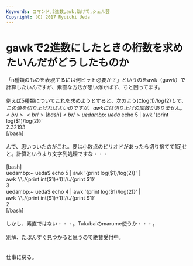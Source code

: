 ```yaml
---
Keywords: コマンド,2進数,awk,助けて,シェル芸
Copyright: (C) 2017 Ryuichi Ueda
---
```


# gawkで2進数にしたときの桁数を求めたいんだがどうしたものか
「n種類のものを表現するには何ビット必要か？」というのをawk（gawk）で計算したいんですが、素直な方法が思い浮かばず、ちと困ってます。<br />
<br />
例えば5種類についてこれを求めようとすると、次のようにlog($1)/log(2)して、この値を切り上げればよいのですが、awkには切り上げの関数がありません。<br />
<br />
[bash]<br />
uedambp:~ ueda$ echo 5 | awk '{print log($1)/log(2)}'<br />
2.32193<br />
[/bash]<br />
<br />
んで、思いついたのがこれ。要は小数点のピリオドがあったら切り捨てて1足せと。計算というより文字列処理ですな・・・<br />
<br />
[bash]<br />
uedambp:~ ueda$ echo 5 | awk '{print log($1)/log(2)}' |<br />
 awk '/\\./{print int($1)+1}!/\\./{print $1}'<br />
3<br />
uedambp:~ ueda$ echo 4 | awk '{print log($1)/log(2)}' |<br />
 awk '/\\./{print int($1)+1}!/\\./{print $1}'<br />
2<br />
[/bash]<br />
<br />
しかし、素直ではない・・・。Tukubaiのmarume使うか・・・。<br />
<br />
別解、たぶんすぐ見つかると思うので絶賛受付中。<br />
<br />
<br />
仕事に戻る。
